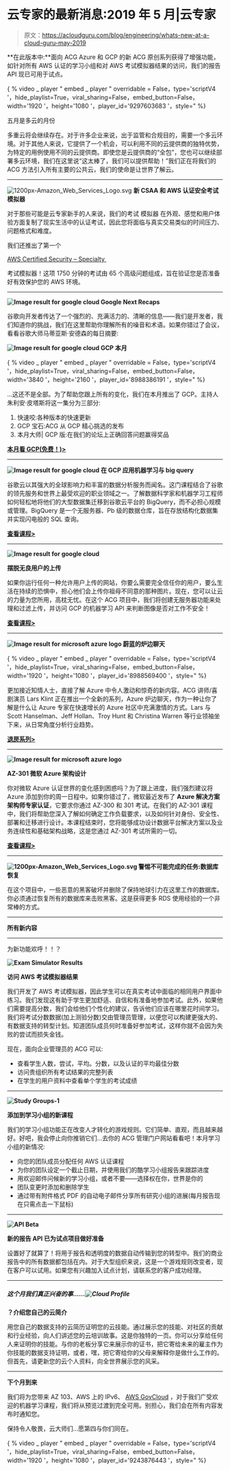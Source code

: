 # 云专家的最新消息:2019 年 5 月|云专家

> 原文：<https://acloudguru.com/blog/engineering/whats-new-at-a-cloud-guru-may-2019>

**在此版本中:**面向 ACG Azure 和 GCP 的新 ACG 原创系列获得了增强功能，如针对所有 AWS 认证的学习小组和对 AWS 考试模拟器结果的访问，我们的报告 API 现已可用于试点。

{ % video _ player " embed _ player " overridable = False，type='scriptV4 '，hide_playlist=True，viral_sharing=False，embed_button=False，width='1920 '，height='1080 '，player_id='9297603683 '，style=" %}

五月是多云的月份

多重云将会继续存在。对于许多企业来说，出于监管和合规目的，需要一个多云环境。对于其他人来说，它提供了一个机会，可以利用不同的云提供商的独特优势，为特定的用例使用不同的云提供商。即使您是云提供商的“全包”，您也可以继续部署多云环境，我们在这里说“这太棒了，我们可以提供帮助！”我们正在将我们的 ACG 方法引入所有主要的公共云，我们的使命是让世界了解云。

* * *

![1200px-Amazon_Web_Services_Logo.svg](img/699ab2d895d23f204564e2f1b24d2c6f.png) **新 CSAA 和 AWS 认证安全考试模拟器**

对于那些可能是云专家新手的人来说，我们的考试 模拟器 在外观、感觉和用户体验方面复制了现实生活中的认证考试，因此您将面临与真实交易类似的时间压力、问题格式和难度。

我们还推出了第一个

[AWS Certified Security – Specialty ](https://acloud.guru/learn/aws-certified-security-specialty "https://acloud.guru/learn/aws-certified-security-specialty")

考试模拟器！这项 1750 分钟的考试由 65 个高级问题组成，旨在验证您是否准备好有效保护您的 AWS 环境。

* * *

**![Image result for google cloud](img/b937bf00179f78b0a9d153577a87536d.png) Google Next Recaps**

谷歌向开发者传达了一个强烈的、充满活力的、清晰的信息——我们是开发者，我们知道你的挑战，我们在这里帮助你理解所有的噪音和术语。如果你错过了会议，看看谷歌大师马蒂亚斯·安德森的每日摘要:

 ****![Image result for google cloud](img/b937bf00179f78b0a9d153577a87536d.png)** GCP 本月**

{ % video _ player " embed _ player " overridable = False，type='scriptV4 '，hide_playlist=True，viral_sharing=False，embed_button=False，width='3840 '，height='2160 '，player_id='8988386191 '，style=" %}

…这还不是全部。为了帮助您跟上所有的变化，我们在本月推出了 GCP。主持人朱利安·皮塔斯将这一集分为三部分:

1.  快速咬:各种版本的快速更新
2.  GCP 宝石:ACG 从 GCP 精心挑选的发布
3.  本月大师| GCP 版:在我们的论坛上正确回答问题赢得奖品

**[本月看 GCP(免费！)>](https://acloud.guru/series/gcp-this-month)**

* * *

****![Image result for google cloud](img/b937bf00179f78b0a9d153577a87536d.png)** 在 GCP 应用机器学习与 big query**

谷歌云以其强大的全球影响力和丰富的数据分析服务而闻名。这门课程结合了谷歌的领先服务和世界上最受欢迎的职业领域之一。了解数据科学家和机器学习工程师如何轻松地将他们的大型数据集迁移到谷歌云平台的 BigQuery，而不必担心规模或管理。BigQuery 是一个无服务器、Pb 级的数据仓库，旨在存放结构化数据集并实现闪电般的 SQL 查询。

**[查看课程>](https://acloud.guru/learn/gcp-applied-machine-learning-bigquery)**

* * *

**![Image result for google cloud](img/b937bf00179f78b0a9d153577a87536d.png)**

**摆脱无良用户的上传**

如果你运行任何一种允许用户上传的网站，你要么需要完全信任你的用户，要么生活在持续的恐惧中，担心他们会上传你祖母不同意的那种图片。现在，您可以让云的力量为您所用，高枕无忧。在这个 ACG 项目中，我们将创建无服务器功能来处理和过滤上传，并访问 GCP 的机器学习 API 来判断图像是否对工作不安全！

**[查看课程>](https://acloud.guru/series/acg-projects/view/203)**

* * *

****![Image result for microsoft azure logo](img/bf6116b4a1949ac7e71d211fba10b379.png)** 蔚蓝的炉边聊天**

{ % video _ player " embed _ player " overridable = False，type='scriptV4 '，hide_playlist=True，viral_sharing=False，embed_button=False，width='1920 '，height='1080 '，player_id='8988569400 '，style=" %}

更加接近知情人士，直接了解 Azure 中令人激动和惊奇的新内容。ACG 讲师/喜剧演员 Lars Klint 正在推出一个全新的系列，Azure 炉边聊天，作为一种让你了解是什么让 Azure 专家在快速增长的 Azure 社区中充满激情的方式。Lars 与 Scott Hanselman、Jeff Hollan、Troy Hunt 和 Christina Warren 等行业领袖坐下来，从日常角度分析行业趋势。

**[退房系列>](https://acloud.guru/series/azure-chats)**

* * *

**![Image result for microsoft azure logo](img/bf6116b4a1949ac7e71d211fba10b379.png)**

**AZ-301 微软 Azure 架构设计**

你对微软 Azure 认证世界的变化感到困惑吗？为了跟上进度，我们强烈建议将 Azure 添加到你的周一日程中。如果你错过了，微软最近发布了 **Azure 解决方案架构师专家认证**，它要求你通过 AZ-300 和 301 考试。在我们的 AZ-301 课程中，我们将帮助您深入了解如何确定工作负载要求，以及如何针对身份、安全性、部署和迁移进行设计。本课程结束时，您将能够成功设计数据平台解决方案以及业务连续性和基础架构战略，这是您通过 AZ-301 考试所需的一切。

**[查看课程>](https://acloud.guru/learn/az-301-architect-design-2019)**

* * *

****![1200px-Amazon_Web_Services_Logo.svg](img/699ab2d895d23f204564e2f1b24d2c6f.png)** 警惕不可能完成的任务:数据库恢复**

在这个项目中，一些恶意的黑客破坏并删除了保持地球引力在这里工作的数据库。你必须通过恢复所有的数据库来击败黑客。这是获得更多 RDS 使用经验的一个非常棒的方式。

* * *

**所有新内容**

* * *

为新功能欢呼！！？

**![Exam Simulator Results](img/adf2e1cca899858820197f2ce282af82.png)**

**访问 AWS 考试模拟器结果**

我们开发了 AWS 考试模拟器，因此学生可以在真实考试中面临的相同用户界面中练习。我们发现这有助于学生更加舒适、自信和有准备地参加考试。此外，如果他们需要提高分数，我们会给他们个性化的建议，告诉他们应该在哪里花时间学习。我们将考试分数数据(加上测验分数)交由管理员管理，以便您可以构建更强大的、有数据支持的转型计划。知道团队成员何时准备好参加考试，这样你就不会因为失败的尝试而损失金钱。

现在，面向企业管理员的 ACG 可以:

*   查看学生人数，尝试，平均。分数，以及认证的平均最佳分数
*   访问贵组织所有考试结果的完整列表
*   在学生的用户资料中查看单个学生的考试成绩

* * *

**![Study Groups-1](img/65e265285e52101eb39579ff7f09bcf5.png)**

**添加到学习小组的新课程**

我们的学习小组功能正在改变人才转化的游戏规则。它们简单、直观，而且越来越好。好吧，我会停止向你推销它们…去你的 ACG 管理门户网站看看吧！本月学习小组的新情况:

*   向您的团队成员分配任何 AWS 认证课程
*   为你的团队设定一个截止日期，并使用我们的酷学习小组报告来跟踪进度
*   用欢迎邮件问候新的学习小组，或者不要——选择权在你，世界是你的
*   团队变更时添加和删除学生
*   通过带有附件格式 PDF 的自动电子邮件分享所有研究小组的进展(每月报告现在只需点击一下鼠标)

* * *

**![API Beta](img/1d77fd07b26a7dc7ed2909b80ca55056.png)**

**新的报告 API 已为试点项目做好准备**

设置好了就算了！将用于报告和透明度的数据自动传输到您的转型中。我们的商业报告中的所有数据都包括在内。对于大型组织来说，这是一个游戏规则改变者，现在客户可以试用。如果您有兴趣加入试点计划，请联系您的客户成功经理。

* * *

##### **这个月我们真正兴奋的事……![Cloud Profile](img/16d07ac86609ef8cbaf0962781a885de.png)**

**？介绍您自己的云简介**

用您自己的数据支持的云简历证明您的云技能。通过展示您的技能、对社区的贡献和行业经验，向人们讲述您的云培训故事。这是你独特的一页。你可以分享给任何人来证明你的技能。与你的老板分享它来展示你的证书，把它寄给未来的雇主作为你技能的数据支持证明，或者，嘿，把它寄给你的父母来解释你是做什么工作的。但首先，请更新您的云个人资料，向全世界展示您的风采。

* * *

**下个月到来**

我们将为您带来 AZ 103、AWS 上的 IPv6、 [AWS GovCloud](https://acloudguru.com/course/aws-govcloud-beyond-the-buzzwords) ，对于我们广受欢迎的机器学习课程，我们将从预览过渡到完全可用。别担心，我们会在所有内容发布时通知您。

保持令人敬畏，云大师们…愿第四与你们同在。

{ % video _ player " embed _ player " overridable = False，type='scriptV4 '，hide_playlist=True，viral_sharing=False，embed_button=False，width='1920 '，height='1080 '，player_id='9243876443 '，style=" %}
